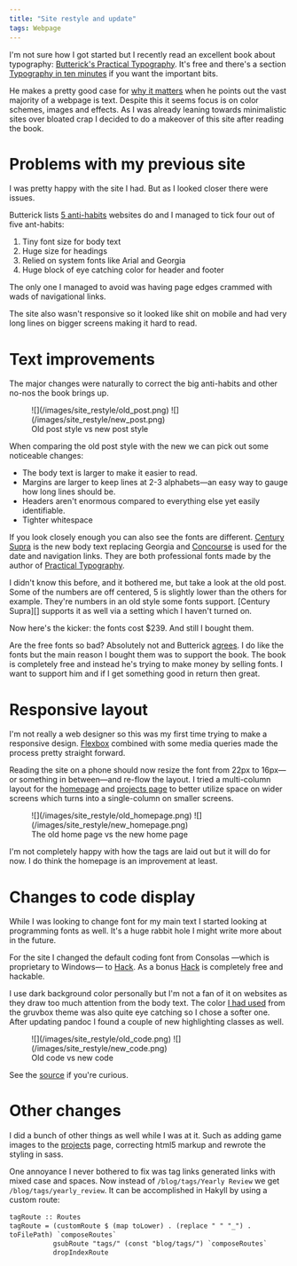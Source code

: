 ```yaml
---
title: "Site restyle and update"
tags: Webpage
---
```


I'm not sure how I got started but I recently read an excellent book about typography: [Butterick's Practical Typography][Practical Typography]. It's free and there's a section [Typography in ten minutes][pt-in-10] if you want the important bits.

He makes a pretty good case for [why it matters][pt-why] when he points out the vast majority of a webpage is text. Despite this it seems focus is on color schemes, images and effects. As I was already leaning towards minimalistic sites over bloated crap I decided to do a makeover of this site after reading the book.


# Problems with my previous site

I was pretty happy with the site I had. But as I looked closer there were issues.

Butterick lists [5 anti-habits][pt-websites] websites do and I managed to tick four out of five ant-habits:

1. Tiny font size for body text
1. Huge size for headings
1. Relied on system fonts like Arial and Georgia
1. Huge block of eye catching color for header and footer

The only one I managed to avoid was having page edges crammed with wads of navigational links.

The site also wasn't responsive so it looked like shit on mobile and had very long lines on bigger screens making it hard to read.


# Text improvements

The major changes were naturally to correct the big anti-habits and other no-nos the book brings up.

<figure class="flex-50">
    ![](/images/site_restyle/old_post.png)
    ![](/images/site_restyle/new_post.png)
    <figcaption>Old post style vs new post style</figcaption>
</figure>

When comparing the old post style with the new we can pick out some noticeable changes:

* The body text is larger to make it easier to read.
* Margins are larger to keep lines at 2-3 alphabets&mdash;an easy way to gauge how long lines should be.
* Headers aren't enormous compared to everything else yet easily identifiable.
* Tighter whitespace

If you look closely enough you can also see the fonts are different. [Century Supra][] is the new body text replacing Georgia and [Concourse][] is used for the date and navigation links. They are both professional fonts made by the author of [Practical Typography][].

<aside>
  I didn't know this before, and it bothered me, but take a look at the old post. Some of the numbers are off centered, 5 is slightly lower than the others for example. They're numbers in an old style some fonts support. [Century Supra][] supports it as well via a setting which I haven't turned on.
</aside>

Now here's the kicker: the fonts cost $239. And still I bought them.

Are the free fonts so bad? Absolutely not and Butterick [agrees][pt-free]. I do like the fonts but the main reason I bought them was to support the book. The book is completely free and instead he's trying to make money by selling fonts. I want to support him and if I get something good in return then great.

[pt-free]: https://practicaltypography.com/free-fonts.html "Practical Typography: Free fonts"


# Responsive layout

I'm not really a web designer so this was my first time trying to make a responsive design. [Flexbox][] combined with some media queries made the process pretty straight forward.

Reading the site on a phone should now resize the font from 22px to 16px&mdash;or something in between&mdash;and re-flow the layout. I tried a multi-column layout for the [homepage](/) and [projects page](/projects) to better utilize space on wider screens which turns into a single-column on smaller screens.

<figure class="flex-50">
    ![](/images/site_restyle/old_homepage.png)
    ![](/images/site_restyle/new_homepage.png)
    <figcaption>The old home page vs the new home page</figcaption>
</figure>

I'm not completely happy with how the tags are laid out but it will do for now. I do think the homepage is an improvement at least.

[Flexbox]: https://css-tricks.com/snippets/css/a-guide-to-flexbox/ "A guide to flexbox"


# Changes to code display

While I was looking to change font for my main text I started looking at programming fonts as well. It's a huge rabbit hole I might write more about in the future.

For the site I changed the default coding font from Consolas —which is proprietary to Windows— to [Hack][]. As a bonus [Hack][] is completely free and hackable.

I use dark background color personally but I'm not a fan of it on websites as they draw too much attention from the body text. The color [I had used][post-gruvbox] from the gruvbox theme was also quite eye catching so I chose a softer one. After updating pandoc I found a couple of new highlighting classes as well.

<figure class="flex-50">
    ![](/images/site_restyle/old_code.png)
    ![](/images/site_restyle/new_code.png)
    <figcaption>Old code vs new code</figcaption>
</figure>

See the [source][code-source] if you're curious.

[code-source]: https://github.com/treeman/jonashietala/blob/master/css/code.scss "Sass markup for code"
[post-gruvbox]: /blog/2015/08/04/gruvbox_syntax_highlighting_for_pandoc/ "Gruvbox syntax highlighting for pandoc"


# Other changes

I did a bunch of other things as well while I was at it. Such as adding game images to the [projects](/projects) page, correcting html5 markup and rewrote the styling in sass.

One annoyance I never bothered to fix was tag links generated links with mixed case and spaces. Now instead of `/blog/tags/Yearly Review` we get `/blog/tags/yearly_review`. It can be accomplished in Hakyll by using a custom route:

```{.haskell}
tagRoute :: Routes
tagRoute = (customRoute $ (map toLower) . (replace " " "_") . toFilePath) `composeRoutes`
           gsubRoute "tags/" (const "blog/tags/") `composeRoutes`
           dropIndexRoute
```

[Century Supra]: https://practicaltypography.com/century-supra.html "Century Supra font"
[Concourse]: https://practicaltypography.com/concourse.html "Concourse font"
[Hack]: https://sourcefoundry.org/hack/ "Hack font"
[pt-websites]: https://practicaltypography.com/websites.html "Practical Typography: websites"
[Practical Typography]: https://practicaltypography.com/ "Practical Typography"
[pt-why]: https://practicaltypography.com/why-typography-matters.html "Practical Typography: Why typography matters"
[pt-in-10]: https://practicaltypography.com/typography-in-ten-minutes.html "Practical Typography: Typography in ten minutes"

